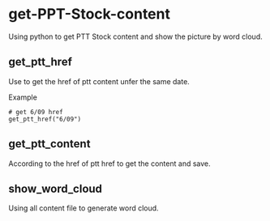# get-PPT-Stock-content
Using python to get PTT Stock content and show the picture by word cloud.


## get_ptt_href
Use to get the href of ptt content unfer the same date. 

Example
```
# get 6/09 href
get_ptt_href("6/09")
```

## get_ptt_content
According to the href of ptt href to get the content and save.

## show_word_cloud
Using all content file to generate word cloud.
